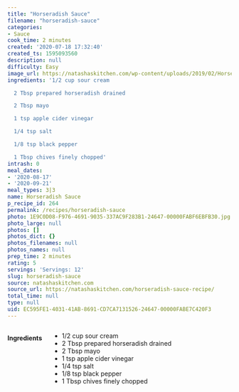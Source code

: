 ```yaml
---
title: "Horseradish Sauce"
filename: "horseradish-sauce"
categories:
- Sauce
cook_time: 2 minutes
created: '2020-07-18 17:32:40'
created_ts: 1595093560
description: null
difficulty: Easy
image_url: https://natashaskitchen.com/wp-content/uploads/2019/02/Horseradish-Sauce-4.jpg
ingredients: '1/2 cup sour cream

  2 Tbsp prepared horseradish drained

  2 Tbsp mayo

  1 tsp apple cider vinegar

  1/4 tsp salt

  1/8 tsp black pepper

  1 Tbsp chives finely chopped'
intrash: 0
meal_dates:
- '2020-08-17'
- '2020-09-21'
meal_types: 3|3
name: Horseradish Sauce
p_recipe_id: 264
permalink: /recipes/horseradish-sauce
photo: 1E9C0D08-F976-4691-9035-337AC9F283B1-24647-00000FABF6EBFB30.jpg
photo_large: null
photos: []
photos_dict: {}
photos_filenames: null
photos_names: null
prep_time: 2 minutes
rating: 5
servings: 'Servings: 12'
slug: horseradish-sauce
source: natashaskitchen.com
source_url: https://natashaskitchen.com/horseradish-sauce-recipe/
total_time: null
type: null
uid: EC595FE1-4031-41AB-8691-CD7CA7131526-24647-00000FABE7C420F3
---
```

<div class="large-8 medium-7 columns" id="writeup">	</div><!-- #writeup -->
</div><!-- #row-one -->
<div class="row" id="row-two">	<div class="medium-4 small-5 columns"><h4 id="ingredients">Ingredients</h4><div class="box box-ingredients content"><ul>
<li>1/2 cup sour cream</li>
<li>2 Tbsp prepared horseradish drained</li>
<li>2 Tbsp mayo</li>
<li>1 tsp apple cider vinegar</li>
<li>1/4 tsp salt</li>
<li>1/8 tsp black pepper</li>
<li>1 Tbsp chives finely chopped</li>
</ul>
</div>	</div>	<div class="medium-6 small-7 columns">	</div>	<div class="medium-2 columns" id="photo-sidebar">
